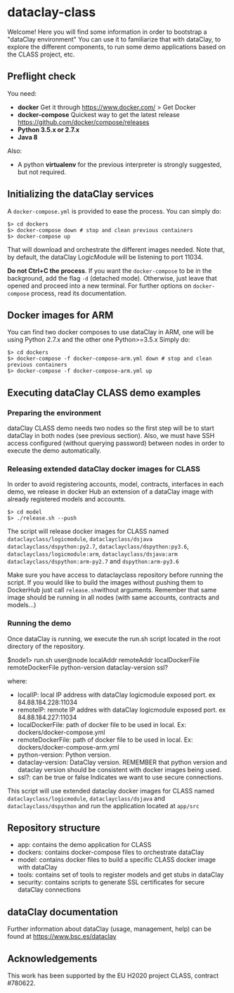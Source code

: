 # dataclay-class

Welcome! Here you will find some information in order to bootstrap a "dataClay environment"
You can use it to familiarize that with dataClay, to explore the different components, to run some demo 
applications based on the CLASS project, etc.

## Preflight check

You need:

  - **docker** Get it through https://www.docker.com/ > Get Docker
  - **docker-compose** Quickest way to get the latest release https://github.com/docker/compose/releases
  - **Python 3.5.x or 2.7.x**
  - **Java 8**

Also:
  - A python **virtualenv** for the previous interpreter is strongly suggested, but not required.
  
## Initializing the dataClay services

A `docker-compose.yml` is provided to ease the process. You can simply do:

    $> cd dockers
    $> docker-compose down # stop and clean previous containers
    $> docker-compose up

That will download and orchestrate the different images needed. Note that, 
by default, the dataClay LogicModule will be listening to port 11034.

**Do not Ctrl+C the process**. If you want the `docker-compose` to be in the
background, add the flag `-d` (detached mode). Otherwise, just leave that 
opened and proceed into a new terminal. For further options on `docker-compose`
process, read its documentation.

## Docker images for ARM 

You can find two docker composes to use dataClay in ARM, one will be using Python 2.7.x and the other one Python>=3.5.x
Simply do:

    $> cd dockers
    $> docker-compose -f docker-compose-arm.yml down # stop and clean previous containers
    $> docker-compose -f docker-compose-arm.yml up
    
## Executing dataClay CLASS demo examples

### Preparing the environment

dataClay CLASS demo needs two nodes so the first step will be to start dataClay 
in both nodes (see previous section).
Also, we must have SSH access configured (without querying password) between nodes in order
to execute the demo automatically. 

### Releasing extended dataClay docker images for CLASS

In order to avoid registering accounts, model, contracts, interfaces in each demo, we release in docker Hub 
an extension of a dataClay image with already registered models and accounts.

    $> cd model
    $> ./release.sh --push 
    
The script will release docker images for CLASS named `dataclayclass/logicmodule`, `dataclayclass/dsjava` `dataclayclass/dspython:py2.7`, `dataclayclass/dspython:py3.6`, `dataclayclass/logicmodule:arm`, `dataclayclass/dsjava:arm` `dataclayclass/dspython:arm-py2.7` and `dspython:arm-py3.6`

Make sure you have access to dataclayclass repository before running the script. If you would like to build
the images without pushing them to DockerHub just call `release.sh`without arguments. Remember that same 
image should be running in all nodes (with same accounts, contracts and models...)


### Running the demo

Once dataClay is running, we execute the run.sh script located in the root directory of the repository. 

  $node1> run.sh user@node localAddr remoteAddr localDockerFile remoteDockerFile python-version dataclay-version ssl?

where: 
- localIP: local IP address with dataClay logicmodule exposed port. ex 84.88.184.228:11034
- remoteIP: remote IP addres with dataClay logicmodule exposed port. ex 84.88.184.227:11034
- localDockerFile: path of docker file to be used in local. Ex: dockers/docker-compose.yml
- remoteDockerFile: path of docker file to be used in local. Ex: dockers/docker-compose-arm.yml
- python-version: Python version.
- dataclay-version: DataClay version.
REMEMBER that python version and dataclay version should be consistent with docker images being used.
- ssl?: can be true or false Indicates we want to use secure connections.

This script will use extended dataclay docker images for CLASS named `dataclayclass/logicmodule`, `dataclayclass/dsjava` and `dataclayclass/dspython` and run the application located at `app/src`

## Repository structure

- app: contains the demo application for CLASS 
- dockers: contains docker-compose files to orchestrate dataClay 
- model: contains docker files to build a specific CLASS docker image with dataClay
- tools: contains set of tools to register models and get stubs in dataClay 
- security: contains scripts to generate SSL certificates for secure dataClay connections

## dataClay documentation 

Further information about dataClay (usage, management, help) can be found at https://www.bsc.es/dataclay

## Acknowledgements

This work has been supported by the EU H2020 project CLASS, contract #780622.
